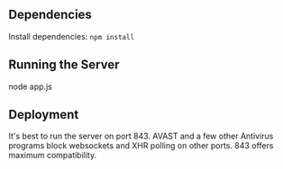 Dependencies
------------

Install dependencies: `npm install`

Running the Server
------------------

node app.js

Deployment
----------

It's best to run the server on port 843. AVAST and a few other Antivirus programs block websockets and XHR polling on other ports. 843 offers maximum compatibility.
